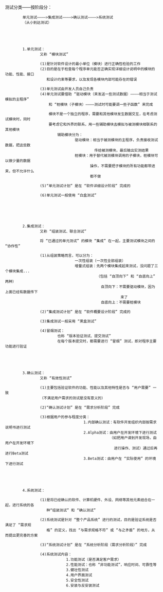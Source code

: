 测试分类——按阶段分：


			单元测试————>集成测试————>确认测试————>系统测试
			（从小到达测试）





			1.单元测试：
					又称 “模块测试”

					(1)是针对软件设计的最小单位（模块）进行正确性检验的工作
					(2)目的是在于检查每个程序单元能否正确实现详细设计说明中的模块的功能、性能、接口
					   和设计约束等要求，以及发现各模块内部可能存在的错误

					(3)单元测试由开发人员自己负责
					(4)单元测试要借助 “驱动模块（来发送一些测试数据）————相当于测试模拟的主程序”
						和 “桩模块（子模块）————测试时可能要调一些子函数” 来完成

						模块不是一个独立的程序，需要和其他模块发生数据交互，在考虑测试模块时，同时
						要考虑它和外界的联系，用一些辅助模块去模拟与被测模块相联系的其他模块
							辅助模块分为：
									驱动模块：相当于被测模块的主程序，负责接收测试数据，把这些数
											 传给被测模块，最后输出实测结果
									桩模块：用于替代被测模块调用的子模块，桩模块可以做少量的数据
										   操作，不需要把子模块的所有功能都带进来，但不允许什么
										   都不做

					(5)“单元测试计划” 是在 “软件详细设计阶段” 完成的

					(6)单元测试一般使用 “白盒测试”






			2.集成测试：
					又称 “组装测试、联合测试”

					将 “已通过的单元测试” 的模块 “集成” 在一起，主要测试模块之间的 “协作性”

					(1)从组装策略而言，可以分为：
									一次性组装（一次性全部组装）
									增量式组装：先两个模块集成起来测试，没问题了三个模块集成...
											  （包括 “自顶向下” 和 “自底向上” 两种）
												自顶向下：不需要驱动模块，因为上面已经有数据传下
														 来了
												自底向上：不需要桩模块

					(2)“集成测试计划” 是在 “软件概要设计阶段” 完成的

					(3)集成测试一般采用 “黑盒测试”

					(4)冒烟测试：
							也称 “版本验证测试、提交测试”
							在每个版本提交时，都需要进行 “冒烟” 测试，即对程序主要功能进行验证





			3.确认测试：
					又称 “有效性测试”

					(1)主要包括验证软件的功能、性能以及其他特性是否与 “用户需要” 一致
					（不满足用户需求的测试是没有意义的）

					(2)“确认测试计划” 是在 “需求分析阶段” 完成

					(3)根据用户的参与程度分类：
										1.内部确认测试：有软件开发组织内部按需求说明书进行测试
										2.Alpha测试：由用户在开发环境下进行测试
													（如把用户请到开发现场，由用户在开发环境下
													  进行操作、测试）通过后再进行Beta测试
										3.Beta测试：由用户在 “实际使用” 的环境下进行测试





			4.系统测试：

					(1)是将已经确认的软件、计算机硬件、外设、网络等其他元素结合在一起，进行系统的各
					   种“组装测试” 和 “确认测试”

					(2)系统测试是针对 “整个产品系统” 进行的测试，目的是验证系统是否满足了 “需求规
					   格” 的定义，找出 “与需求规格不符” 或 “与之矛盾” 的地方，从而提出更完善的方案

					(3)“系统测试计划” 是在 “系统分析阶段（需求分析阶段）” 完成

					(4)系统测试内容：
								1.功能测试（是否满足客户需求）
								2.性能测试：也称 “非功能测试”，响应时间、可靠性等
								3.健壮性测试
								4.用户界面测试
								5.安全性测试
								6.安装与反安装测试